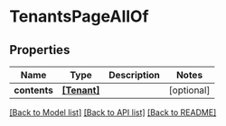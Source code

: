 # TenantsPageAllOf


## Properties
Name | Type | Description | Notes
------------ | ------------- | ------------- | -------------
**contents** | [**[Tenant]**](Tenant.md) |  | [optional] 

[[Back to Model list]](../README.md#documentation-for-models) [[Back to API list]](../README.md#documentation-for-api-endpoints) [[Back to README]](../README.md)


